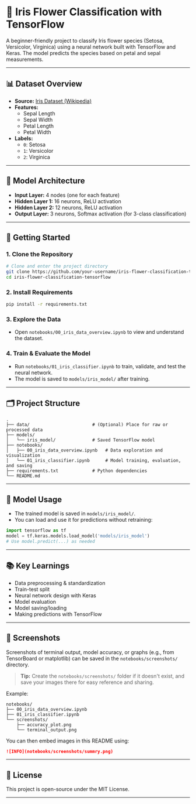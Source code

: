 # 🌸 Iris Flower Classification with TensorFlow

A beginner-friendly project to classify Iris flower species (Setosa, Versicolor, Virginica) using a neural network built with TensorFlow and Keras. The model predicts the species based on petal and sepal measurements.

---

## 📊 Dataset Overview

- **Source:** [Iris Dataset (Wikipedia)](https://en.wikipedia.org/wiki/Iris_flower_data_set)
- **Features:**
  - Sepal Length
  - Sepal Width
  - Petal Length
  - Petal Width
- **Labels:**
  - `0`: Setosa
  - `1`: Versicolor
  - `2`: Virginica

---

## 🧠 Model Architecture

- **Input Layer:** 4 nodes (one for each feature)
- **Hidden Layer 1:** 16 neurons, ReLU activation
- **Hidden Layer 2:** 12 neurons, ReLU activation
- **Output Layer:** 3 neurons, Softmax activation (for 3-class classification)

---

## 🚀 Getting Started

### 1. Clone the Repository

```bash
# Clone and enter the project directory
git clone https://github.com/your-username/iris-flower-classification-tensorflow.git
cd iris-flower-classification-tensorflow
```

### 2. Install Requirements

```bash
pip install -r requirements.txt
```

### 3. Explore the Data

- Open `notebooks/00_iris_data_overview.ipynb` to view and understand the dataset.

### 4. Train & Evaluate the Model

- Run `notebooks/01_iris_classifier.ipynb` to train, validate, and test the neural network.
- The model is saved to `models/iris_model/` after training.

---

## 🗂️ Project Structure

```
.
├── data/                        # (Optional) Place for raw or processed data
├── models/
│   └── iris_model/              # Saved TensorFlow model
├── notebooks/
│   ├── 00_iris_data_overview.ipynb   # Data exploration and visualization
│   └── 01_iris_classifier.ipynb      # Model training, evaluation, and saving
├── requirements.txt             # Python dependencies
└── README.md
```

---

## 💾 Model Usage

- The trained model is saved in `models/iris_model/`.
- You can load and use it for predictions without retraining:

```python
import tensorflow as tf
model = tf.keras.models.load_model('models/iris_model')
# Use model.predict(...) as needed
```

---

## 📚 Key Learnings

- Data preprocessing & standardization
- Train-test split
- Neural network design with Keras
- Model evaluation
- Model saving/loading
- Making predictions with TensorFlow

---

## 📸 Screenshots

Screenshots of terminal output, model accuracy, or graphs (e.g., from TensorBoard or matplotlib) can be saved in the `notebooks/screenshots/` directory.

> **Tip:** Create the `notebooks/screenshots/` folder if it doesn't exist, and save your images there for easy reference and sharing.

Example:

```
notebooks/
├── 00_iris_data_overview.ipynb
├── 01_iris_classifier.ipynb
└── screenshots/
    ├── accuracy_plot.png
    └── terminal_output.png
```

You can then embed images in this README using:

```markdown
![INFO](notebooks/screenshots/summry.png)
```

---

## 📘 License

This project is open-source under the MIT License.

---
